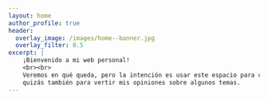 ```yaml
---
layout: home
author_profile: true
header:
  overlay_image: /images/home--banner.jpg
  overlay_filter: 0.5 
excerpt: |
    ¡Bienvenido a mi web personal!
    <br><br>
    Veremos en qué queda, pero la intención es usar este espacio para compartir pequeños tutoriales, scripts y configuraciones de mis proyectos personales y
    quizás también para vertir mis opiniones sobre algunos temas.     
---
```




